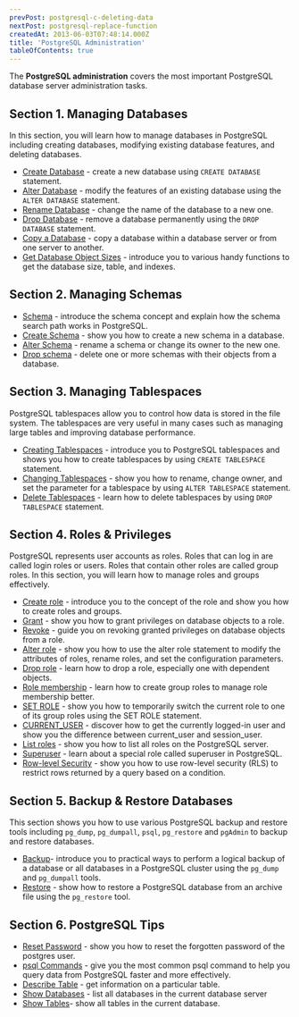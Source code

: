 ```yaml
---
prevPost: postgresql-c-deleting-data
nextPost: postgresql-replace-function
createdAt: 2013-06-03T07:48:14.000Z
title: 'PostgreSQL Administration'
tableOfContents: true
---
```


The **PostgreSQL administration** covers the most important PostgreSQL database server administration tasks.

## Section 1. Managing Databases

In this section, you will learn how to manage databases in PostgreSQL including creating databases, modifying existing database features, and deleting databases.

- [Create Database](/postgresql/postgresql-administration/postgresql-create-database) - create a new database using `CREATE DATABASE` statement.
- [Alter Database](/postgresql/postgresql-administration/postgresql-alter-database) - modify the features of an existing database using the `ALTER DATABASE` statement.
- [Rename Database](/postgresql/postgresql-administration/postgresql-rename-database) - change the name of the database to a new one.
- [Drop Database](/postgresql/postgresql-administration/postgresql-drop-database) - remove a database permanently using the `DROP DATABASE` statement.
- [Copy a Database](/postgresql/postgresql-administration/postgresql-copy-database) - copy a database within a database server or from one server to another.
- [Get Database Object Sizes](/postgresql/postgresql-administration/postgresql-database-indexes-table-size) - introduce you to various handy functions to get the database size, table, and indexes.

## Section 2. Managing Schemas

- [Schema](/postgresql/postgresql-administration/postgresql-schema) - introduce the schema concept and explain how the schema search path works in PostgreSQL.
- [Create Schema](/postgresql/postgresql-administration/postgresql-create-schema) - show you how to create a new schema in a database.
- [Alter Schema](/postgresql/postgresql-administration/postgresql-alter-schema) - rename a schema or change its owner to the new one.
- [Drop schema](/postgresql/postgresql-administration/postgresql-drop-schema) - delete one or more schemas with their objects from a database.

## Section 3. Managing Tablespaces

PostgreSQL tablespaces allow you to control how data is stored in the file system. The tablespaces are very useful in many cases such as managing large tables and improving database performance.

- [Creating Tablespaces](/postgresql/postgresql-administration/postgresql-create-tablespace) - introduce you to PostgreSQL tablespaces and shows you how to create tablespaces by using `CREATE TABLESPACE` statement.
- [Changing Tablespaces](/postgresql/postgresql-administration/postgresql-alter-tablespace) - show you how to rename, change owner, and set the parameter for a tablespace by using `ALTER TABLESPACE` statement.
- [Delete Tablespaces](/postgresql/postgresql-administration/postgresql-drop-tablespace) - learn how to delete tablespaces by using `DROP TABLESPACE` statement.

## Section 4. Roles & Privileges

PostgreSQL represents user accounts as roles. Roles that can log in are called login roles or users. Roles that contain other roles are called group roles. In this section, you will learn how to manage roles and groups effectively.

- [Create role](/postgresql/postgresql-administration/postgresql-roles) - introduce you to the concept of the role and show you how to create roles and groups.
- [Grant](/postgresql/postgresql-administration/postgresql-grant) - show you how to grant privileges on database objects to a role.
- [Revoke](/postgresql/postgresql-administration/postgresql-revoke) - guide you on revoking granted privileges on database objects from a role.
- [Alter role](/postgresql/postgresql-administration/postgresql-alter-role) - show you how to use the alter role statement to modify the attributes of roles, rename roles, and set the configuration parameters.
- [Drop role](/postgresql/postgresql-administration/postgresql-drop-role) - learn how to drop a role, especially one with dependent objects.
- [Role membership](/postgresql/postgresql-administration/postgresql-role-membership) - learn how to create group roles to manage role membership better.
- [SET ROLE](/postgresql/postgresql-administration/postgresql-set-role) - show you how to temporarily switch the current role to one of its group roles using the SET ROLE statement.
- [CURRENT_USER](/postgresql/postgresql-administration/postgresql-current_user) - discover how to get the currently logged-in user and show you the difference between current_user and session_user.
- [List roles](/postgresql/postgresql-administration/postgresql-list-users) - show you how to list all roles on the PostgreSQL server.
- [Superuser](/postgresql/postgresql-administration/create-superuser-postgresql) - learn about a special role called superuser in PostgreSQL.
- [Row-level Security](/postgresql/postgresql-administration/postgresql-row-level-security) - show you how to use row-level security (RLS) to restrict rows returned by a query based on a condition.

## Section 5. Backup & Restore Databases

This section shows you how to use various PostgreSQL backup and restore tools including `pg_dump`, `pg_dumpall`, `psql`, `pg_restore` and `pgAdmin` to backup and restore databases.

- [Backup](/postgresql/postgresql-administration/postgresql-backup-database)- introduce you to practical ways to perform a logical backup of a database or all databases in a PostgreSQL cluster using the `pg_dump` and `pg_dumpall` tools.
- [Restore](/postgresql/postgresql-administration/postgresql-restore-database) - show how to restore a PostgreSQL database from an archive file using the `pg_restore` tool.

## Section 6. PostgreSQL Tips

- [Reset Password](/postgresql/postgresql-administration/postgresql-reset-password) - show you how to reset the forgotten password of the postgres user.
- [psql Commands](/postgresql/postgresql-administration/psql-commands) - give you the most common psql command to help you query data from PostgreSQL faster and more effectively.
- [Describe Table](/postgresql/postgresql-administration/postgresql-describe-table) - get information on a particular table.
- [Show Databases](/postgresql/postgresql-administration/postgresql-show-databases) - list all databases in the current database server
- [Show Tables](/postgresql/postgresql-administration/postgresql-show-tables)- show all tables in the current database.
